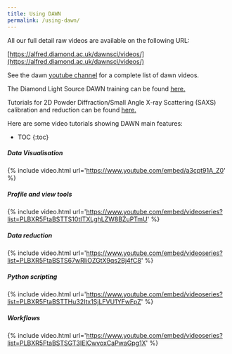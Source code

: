 ```yaml
---
title: Using DAWN
permalink: /using-dawn/
---
```


All our full detail raw videos are available on the following URL:

[https://alfred.diamond.ac.uk/dawnsci/videos/](https://alfred.diamond.ac.uk/dawnsci/videos/)

See the dawn [youtube channel](http://www.youtube.com/user/DAWNScience) for a complete list of dawn videos.

The Diamond Light Source DAWN training can be found [here.](http://confluence.diamond.ac.uk/display/DT/DAWN+Training+Home)

Tutorials for 2D Powder Diffraction/Small Angle X-ray Scattering (SAXS) calibration and reduction can be found [here.](http://confluence.diamond.ac.uk/display/DT/2D+Powder+Calibration+and+Reduction+Tutorial)

Here are some video tutorials showing DAWN main features:


- TOC
{:toc}

##### Data Visualisation
{% include video.html url='https://www.youtube.com/embed/a3cpt91A_Z0' %}

##### Profile and view tools
{% include video.html url='https://www.youtube.com/embed/videoseries?list=PLBXR5FtaBSTTS10tITXLghLZW8BZuPTmU' %}

##### Data reduction
{% include video.html url='https://www.youtube.com/embed/videoseries?list=PLBXR5FtaBSTS67wRIiOZGtX9qs2Bj4fC8' %}

##### Python scripting
{% include video.html url='https://www.youtube.com/embed/videoseries?list=PLBXR5FtaBSTTHu32Itx1SjLFVU1YFwFpZ' %}

##### Workflows
{% include video.html url='https://www.youtube.com/embed/videoseries?list=PLBXR5FtaBSTSGT3IElCwvoxCaPwaGpg1X' %}



